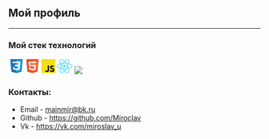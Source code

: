 ## Мой профиль
---
### Мой стек технологий

![](css.png)![](html.png)![](js.png)![](react.png) ![](.png)

### Контакты:

* Email - mainmir@bk.ru
* Github - https://github.com/Miroclav
* Vk - https://vk.com/miroslav_u
